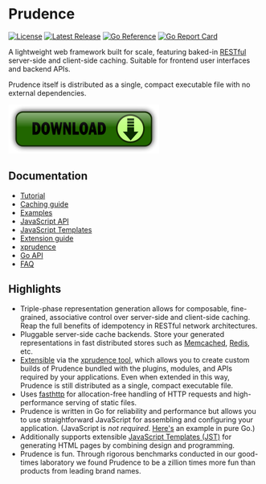 Prudence
========

[![License](https://img.shields.io/badge/License-Apache%202.0-blue.svg)](https://opensource.org/licenses/Apache-2.0)
[![Latest Release](https://img.shields.io/github/release/tliron/prudence.svg)](https://github.com/tliron/prudence/releases/latest)
[![Go Reference](https://pkg.go.dev/badge/github.com/tliron/prudence.svg)](https://pkg.go.dev/github.com/tliron/prudence)
[![Go Report Card](https://goreportcard.com/badge/github.com/tliron/prudence)](https://goreportcard.com/report/github.com/tliron/prudence)

A lightweight web framework built for scale, featuring baked-in
[RESTful](https://www.ics.uci.edu/~fielding/pubs/dissertation/rest_arch_style.htm) server-side and
client-side caching. Suitable for frontend user interfaces and backend APIs.

Prudence itself is distributed as a single, compact executable file with no external dependencies.

[![Download](assets/media/download.png "Download")](https://github.com/tliron/prudence/releases)


Documentation
-------------

* [Tutorial](TUTORIAL.md)
* [Caching guide](CACHING.md)
* [Examples](examples/README.md)
* [JavaScript API](js/README.md)
* [JavaScript Templates](jst/README.md)
* [Extension guide](platform/README.md)
* [xprudence](xprudence/README.md)
* [Go API](https://pkg.go.dev/github.com/tliron/prudence)
* [FAQ](FAQ.md)


Highlights
----------

* Triple-phase representation generation allows for composable, fine-grained, associative control
  over server-side and client-side caching. Reap the full benefits of idempotency in RESTful network
  architectures.
* Pluggable server-side cache backends. Store your generated representations in fast distributed
  stores such as [Memcached](https://memcached.org/), [Redis](https://redis.io/), etc.
* [Extensible](platform/README.md) via the [xprudence tool](xprudence/README.md), which allows you
  to create custom builds of Prudence bundled with the plugins, modules, and APIs required by your
  applications. Even when extended in this way, Prudence is still distributed as a single, compact
  executable file.
* Uses [fasthttp](https://github.com/valyala/fasthttp) for allocation-free handling of HTTP
  requests and high-performance serving of static files.
* Prudence is written in Go for reliability and performance but allows you to use straightforward
  JavaScript for assembling and configuring your application. (JavaScript is *not required*.
  [Here's](https://github.com/tliron/prudence/tree/main/examples/go) an example in pure Go.)
* Additionally supports extensible [JavaScript Templates (JST)](jst/README.md) for generating HTML
  pages by combining design and programming.
* Prudence is fun. Through rigorous benchmarks conducted in our good-times laboratory we found
  Prudence to be a zillion times more fun than products from leading brand names.
